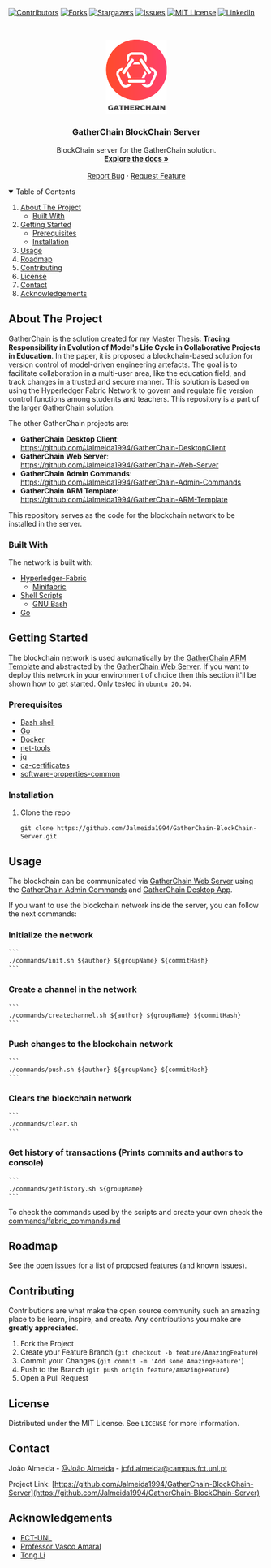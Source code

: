 
<!--
*** Thanks for checking out the Best-README-Template. If you have a suggestion
*** that would make this better, please fork the repo and create a pull request
*** or simply open an issue with the tag "enhancement".
*** Thanks again! Now go create something AMAZING! :D
-->



<!-- PROJECT SHIELDS -->
<!--
*** I'm using markdown "reference style" links for readability.
*** Reference links are enclosed in brackets [ ] instead of parentheses ( ).
*** See the bottom of this document for the declaration of the reference variables
*** for contributors-url, forks-url, etc. This is an optional, concise syntax you may use.
*** https://www.markdownguide.org/basic-syntax/#reference-style-links
-->
[![Contributors][contributors-shield]][contributors-url]
[![Forks][forks-shield]][forks-url]
[![Stargazers][stars-shield]][stars-url]
[![Issues][issues-shield]][issues-url]
[![MIT License][license-shield]][license-url]
[![LinkedIn][linkedin-shield]][linkedin-url]



<!-- PROJECT LOGO -->
<br />
<p align="center">
  <a href="https://github.com/Jalmeida1994/GatherChain-BlockChain-Server">
    <img src="images/Logo-02.png" alt="Logo" width="120">
  </a>

  <h3 align="center">GatherChain BlockChain Server</h3>

  <p align="center">
    BlockChain server for the GatherChain solution.
    <br />
    <a href="https://github.com/Jalmeida1994/GatherChain-BlockChain-Server/blob/master/README.md"><strong>Explore the docs »</strong></a>
    <br />
    <br />
    <a href="https://github.com/Jalmeida1994/GatherChain-BlockChain-Server/issues">Report Bug</a>
    ·
    <a href="https://github.com/Jalmeida1994/GatherChain-BlockChain-Server/issues">Request Feature</a>
  </p>
</p>



<!-- TABLE OF CONTENTS -->
<details open="open">
  <summary>Table of Contents</summary>
  <ol>
    <li>
      <a href="#about-the-project">About The Project</a>
      <ul>
        <li><a href="#built-with">Built With</a></li>
      </ul>
    </li>
    <li>
      <a href="#getting-started">Getting Started</a>
      <ul>
        <li><a href="#prerequisites">Prerequisites</a></li>
        <li><a href="#installation">Installation</a></li>
      </ul>
    </li>
    <li><a href="#usage">Usage</a></li>
    <li><a href="#roadmap">Roadmap</a></li>
    <li><a href="#contributing">Contributing</a></li>
    <li><a href="#license">License</a></li>
    <li><a href="#contact">Contact</a></li>
    <li><a href="#acknowledgements">Acknowledgements</a></li>
  </ol>
</details>



<!-- ABOUT THE PROJECT -->
## About The Project

GatherChain is the solution created for my Master Thesis: __Tracing Responsibility in Evolution of Model's Life Cycle in Collaborative Projects in Education__.
In the paper, it is proposed a blockchain-based solution for version control of model-driven engineering artefacts.  The goal is to facilitate collaboration in a multi-user area, like the education field, and track changes in a trusted and secure manner. This solution is based on using the Hyperledger Fabric Network to govern and regulate file version control functions among students and teachers.
This repository is a part of the larger GatherChain solution.

The other GatherChain projects are:
* __GatherChain Desktop Client__: https://github.com/Jalmeida1994/GatherChain-DesktopClient
* __GatherChain Web Server__: https://github.com/Jalmeida1994/GatherChain-Web-Server
* __GatherChain Admin Commands__: https://github.com/Jalmeida1994/GatherChain-Admin-Commands
* __GatherChain ARM Template__: https://github.com/Jalmeida1994/GatherChain-ARM-Template

This repository serves as the code for the blockchain network to be installed in the server.

### Built With

The network is built with:
* [Hyperledger-Fabric](https://www.hyperledger.org/use/fabric)
    * [Minifabric](https://github.com/hyperledger-labs/minifabric)
* [Shell Scripts](https://www.shellscript.sh)
    * [GNU Bash](https://www.gnu.org/software/bash/)
* [Go](https://golang.org)


<!-- GETTING STARTED -->
## Getting Started

The blockchain network is used automatically by the [GatherChain ARM Template](https://github.com/Jalmeida1994/GatherChain-ARM-Template) and abstracted by the [GatherChain Web Server](https://github.com/Jalmeida1994/GatherChain-Web-Server). If you want to deploy this network in your environment of choice then this section it'll be shown how to get started. Only tested in `ubuntu 20.04`. 

### Prerequisites

* [Bash shell](https://www.gnu.org/software/bash/)
* [Go](https://golang.org/doc/install)
* [Docker](https://docs.docker.com/get-docker/)
* [net-tools](https://zoomadmin.com/HowToInstall/UbuntuPackage/net-tools)
* [jq](https://stedolan.github.io/jq/download/)
* [ca-certificates](https://www.techrepublic.com/article/how-to-install-ca-certificates-in-ubuntu-server/)
* [software-properties-common](https://zoomadmin.com/HowToInstall/UbuntuPackage/software-properties-common)


### Installation


1. Clone the repo
   ```
   git clone https://github.com/Jalmeida1994/GatherChain-BlockChain-Server.git
   ```
   

<!-- USAGE EXAMPLES -->
## Usage

The blockchain can be communicated via [GatherChain Web Server](https://github.com/Jalmeida1994/GatherChain-Web-Server) using the [GatherChain Admin Commands](https://github.com/Jalmeida1994/GatherChain-Admin-Commands) and [GatherChain Desktop App](https://github.com/Jalmeida1994/GatherChain-DesktopClient).

If you want to use the blockchain network inside the server, you can follow the next commands:


<!-- USAGE EXAMPLES -->
### Initialize the network
    ```
    ./commands/init.sh ${author} ${groupName} ${commitHash}
    ```
### Create a channel in the network
    ```
    ./commands/createchannel.sh ${author} ${groupName} ${commitHash}
    ```
### Push changes to the blockchain network
    ```
    ./commands/push.sh ${author} ${groupName} ${commitHash}
    ```
### Clears the blockchain network
    ```
    ./commands/clear.sh
    ```
### Get history of transactions (Prints commits and authors to console)
    ```
    ./commands/gethistory.sh ${groupName}
    ```

To check the commands used by the scripts and create your own check the [commands/fabric_commands.md](https://github.com/Jalmeida1994/GatherChain-BlockChain-Server/blob/master/commands/fabric_commands.md)

<!-- ROADMAP -->
## Roadmap

See the [open issues](https://github.com/Jalmeida1994/GatherChain-BlockChain-Server/issues) for a list of proposed features (and known issues).



<!-- CONTRIBUTING -->
## Contributing

Contributions are what make the open source community such an amazing place to be learn, inspire, and create. Any contributions you make are **greatly appreciated**.

1. Fork the Project
2. Create your Feature Branch (`git checkout -b feature/AmazingFeature`)
3. Commit your Changes (`git commit -m 'Add some AmazingFeature'`)
4. Push to the Branch (`git push origin feature/AmazingFeature`)
5. Open a Pull Request



<!-- LICENSE -->
## License

Distributed under the MIT License. See `LICENSE` for more information.



<!-- CONTACT -->
## Contact

João Almeida - [@João Almeida](https://www.linkedin.com/in/jo%C3%A3o-almeida-525476125/) - jcfd.almeida@campus.fct.unl.pt

Project Link: [https://github.com/Jalmeida1994/GatherChain-BlockChain-Server](https://github.com/Jalmeida1994/GatherChain-BlockChain-Server)



<!-- ACKNOWLEDGEMENTS -->
## Acknowledgements
* [FCT-UNL](https://www.fct.unl.pt/)
* [Professor Vasco Amaral](https://docentes.fct.unl.pt/vma/)
* [Tong Li](https://github.com/litong01/)


<!-- MARKDOWN LINKS & IMAGES -->
<!-- https://www.markdownguide.org/basic-syntax/#reference-style-links -->
[contributors-shield]: https://img.shields.io/github/contributors/Jalmeida1994/GatherChain-BlockChain-Server.svg?style=for-the-badge
[contributors-url]: https://github.com/Jalmeida1994/GatherChain-BlockChain-Server/graphs/contributors
[forks-shield]: https://img.shields.io/github/forks/Jalmeida1994/GatherChain-BlockChain-Server.svg?style=for-the-badge
[forks-url]: https://github.com/Jalmeida1994/GatherChain-BlockChain-Server/network/members
[stars-shield]: https://img.shields.io/github/stars/Jalmeida1994/GatherChain-BlockChain-Server.svg?style=for-the-badge
[stars-url]: https://github.com/Jalmeida1994/GatherChain-BlockChain-Server/stargazers
[issues-shield]: https://img.shields.io/github/issues/Jalmeida1994/GatherChain-BlockChain-Server.svg?style=for-the-badge
[issues-url]: https://github.com/Jalmeida1994/GatherChain-BlockChain-Server/issues
[license-shield]: https://img.shields.io/github/license/Jalmeida1994/GatherChain-BlockChain-Server.svg?style=for-the-badge
[license-url]: https://github.com/Jalmeida1994/GatherChain-BlockChain-Server/blob/master/LICENSE.txt
[linkedin-shield]: https://img.shields.io/badge/-LinkedIn-black.svg?style=for-the-badge&logo=linkedin&colorB=555
[linkedin-url]: https://www.linkedin.com/in/jo%C3%A3o-almeida-525476125/
